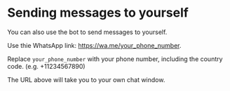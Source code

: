 # Sending messages to yourself

You can also use the bot to send messages to yourself.

Use thie WhatsApp link: https://wa.me/your_phone_number.

Replace `your_phone_number` with your phone number, including the country code. (e.g. +11234567890)

The URL above will take you to your own chat window.
